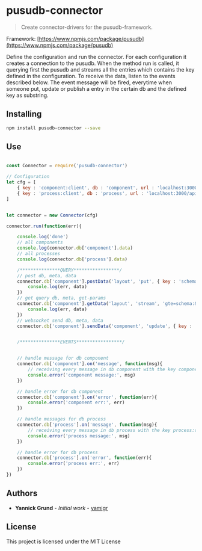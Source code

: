 # pusudb-connector

> Create connector-drivers for the pusudb-framework.

Framework: [https://www.npmjs.com/package/pusudb](https://www.npmjs.com/package/pusudb)

Define the configuration and run the connector. For each configuration it creates a connection to the pusudb. When the method run is called, it querying first the pusudb and streams all the entries which contains the key defined in the configuration. To receive the data, listen to the events described below. The event message will be fired, everytime when someone put, update or publish a entry in the certain db and the defined key as substring. 

<a name="installing"></a>
## Installing

```sh
npm install pusudb-connector --save
```

## Use


```js

const Connector = require('pusudb-connector')

// Configuration
let cfg = [
    { key : 'component:client', db : 'component', url : 'localhost:3000/api', username : '', password : ''}, 
    { key : 'process:client', db : 'process', url : 'localhost:3000/api', username : '', password : ''}
]


let connector = new Connector(cfg)

connector.run(function(err){

    console.log('done')
    // all components
    console.log(connector.db['component'].data)
    // all processes
    console.log(connector.db['process'].data)

    /***************QUERY*****************/
    // post db, meta, data
    connector.db['component'].postData('layout', 'put', { key : 'schema:component', value: 'some-value'}, function(err, data){
        console.log(err, data)
    })
    // get query db, meta, get-params
    connector.db['component'].getData('layout', 'stream', 'gte=schema:&lte=schema~', function(err, data){
        console.log(err, data)
    })
    // websocket send db, meta, data
    connector.db['component'].sendData('component', 'update', { key : 'some:client', value : 'some-value'})


    /***************EVENTS*****************/


    // handle message for db component
    connector.db['component'].on('message', function(msg){
        // receiving every message in db component with the key component:client...
        console.error('component message:', msg)
    })

    // handle error for db component
    connector.db['component'].on('error', function(err){
        console.error('component err:', err)
    })

    // handle messages for db process
    connector.db['process'].on('message', function(msg){
        // receiving every message in db process with the key process:client...
        console.error('process message:', msg)
    })

    // handle error for db process
    connector.db['process'].on('error', function(err){
        console.error('process err:', err)
    })
})

```

<a name="authors"></a>

## Authors

* **Yannick Grund** - *Initial work* - [yamigr](https://github.com/yamigr)

<a name="license"></a>

## License

This project is licensed under the MIT License

